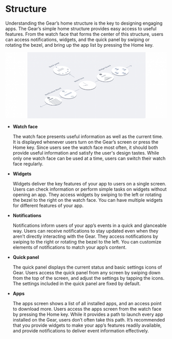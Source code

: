 # Structure

Understanding the Gear’s home structure is the key to designing engaging apps. The Gear’s simple home structure provides easy access to useful features. From the watch face that forms the center of this structure, users can access notifications, widgets, and the quick panel by swiping or rotating the bezel, and bring up the app list by pressing the Home key.

![](media/5.0.0-1000x409.png)

-   **Watch face**

    The watch face presents useful information as well as the current time. It is displayed whenever users turn on the Gear’s screen or press the Home key. Since users see the watch face most often, it should both provide useful information and satisfy the user's design tastes. While only one watch face can be used at a time, users can switch their watch face regularly.

-   **Widgets**

    Widgets deliver the key features of your app to users on a single screen. Users can check information or perform simple tasks on widgets without opening an app. They access widgets by swiping to the left or rotating the bezel to the right on the watch face. You can have multiple widgets for different features of your app.

-   **Notifications**

    Notifications inform users of your app’s events in a quick and glanceable way. Users can receive notifications to stay updated even when they aren’t directly interacting with the Gear. They access notifications by swiping to the right or rotating the bezel to the left. You can customize elements of notifications to match your app’s content.

-   **Quick panel**

    The quick panel displays the current status and basic settings icons of Gear. Users access the quick panel from any screen by swiping down from the top of the screen, and adjust the settings by tapping the icons. The settings included in the quick panel are fixed by default.


-   **Apps**

    The apps screen shows a list of all installed apps, and an access point to download more. Users access the apps screen from the watch face by pressing the Home key. While it provides a path to launch every app installed on the Gear, users don’t often take this path. It’s recommended that you provide widgets to make your app’s features readily available, and provide notifications to deliver event information effectively.
